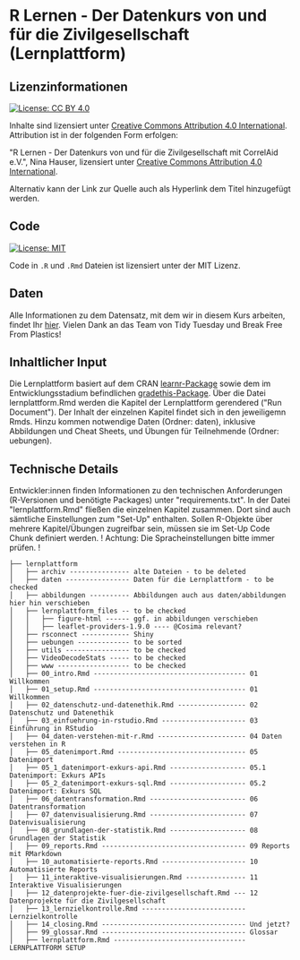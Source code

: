 # R Lernen - Der Datenkurs von und für die Zivilgesellschaft (Lernplattform)

## Lizenzinformationen

[![License: CC BY 4.0](https://img.shields.io/badge/License-CC%20BY%204.0-lightgrey.svg)](https://creativecommons.org/licenses/by/4.0/deed.de)

Inhalte sind lizensiert unter [Creative Commons Attribution 4.0 International](https://creativecommons.org/licenses/by/4.0/legalcode.de). Attribution ist in der folgenden Form erfolgen:

"R Lernen - Der Datenkurs von und für die Zivilgesellschaft mit CorrelAid e.V.", Nina Hauser, lizensiert unter [Creative Commons Attribution 4.0 International](https://creativecommons.org/licenses/by/4.0/legalcode.de).

Alternativ kann der Link zur Quelle auch als Hyperlink dem Titel hinzugefügt werden.

## Code
[![License: MIT](https://img.shields.io/badge/License-MIT-yellow.svg)](https://opensource.org/licenses/MIT)

Code in `.R` und `.Rmd` Dateien ist lizensiert unter der MIT Lizenz.

## Daten
Alle Informationen zu dem Datensatz, mit dem wir in diesem Kurs arbeiten, findet Ihr [hier](https://github.com/rfordatascience/tidytuesday/tree/master/data/2021/2021-01-26). Vielen Dank an das Team von Tidy Tuesday und Break Free From Plastics!

## Inhaltlicher Input
Die Lernplattform basiert auf dem CRAN [learnr-Package](https://cran.r-project.org/web/packages/learnr/learnr.pdf) sowie dem im Entwicklungsstadium befindlichen [gradethis-Package](https://github.com/rstudio/gradethis). Über die Datei lernplattform.Rmd werden die Kapitel der Lernplattform gerendered ("Run Document"). Der Inhalt der einzelnen Kapitel findet sich in den jeweiligemn Rmds. Hinzu kommen notwendige Daten (Ordner: daten), inklusive Abbildungen und Cheat Sheets, und Übungen für Teilnehmende (Ordner: uebungen). 

## Technische Details
Entwickler:innen finden Informationen zu den technischen Anforderungen (R-Versionen und benötigte Packages) unter "requirements.txt". In der Datei "lernplattform.Rmd" fließen die einzelnen Kapitel zusammen. Dort sind auch sämtliche Einstellungen zum "Set-Up" enthalten. Sollen R-Objekte über mehrere Kapitel/Übungen zugreifbar sein, müssen sie im Set-Up Code Chunk definiert werden.
! Achtung: Die Spracheinstellungen bitte immer prüfen. !

```
├── lernplattform
│   ├── archiv --------------- alte Dateien - to be deleted
│   ├── daten ---------------- Daten für die Lernplattform - to be checked
│   ├── abbildungen ---------- Abbildungen auch aus daten/abbildungen hier hin verschieben
│   ├── lernplattform_files -- to be checked
│   │   ├── figure-html ------ ggf. in abbildungen verschieben
│   │   ├── leaflet-providers-1.9.0 ---- @Cosima relevant?
│   ├── rsconnect ------------ Shiny
│   ├── uebungen ------------- to be sorted
│   ├── utils ---------------- to be checked
│   ├── VideoDecodeStats ----- to be checked
│   ├── www ------------------ to be checked
│   ├── 00_intro.Rmd -------------------------------------- 01 Willkommen
│   ├── 01_setup.Rmd -------------------------------------- 01 Willkommen
│   ├── 02_datenschutz-und-datenethik.Rmd ----------------- 02 Datenschutz und Datenethik
│   ├── 03_einfuehrung-in-rstudio.Rmd --------------------- 03 Einführung in RStudio
│   ├── 04_daten-verstehen-mit-r.Rmd ---------------------- 04 Daten verstehen in R
│   ├── 05_datenimport.Rmd -------------------------------- 05 Datenimport
│   ├── 05_1_datenimport-exkurs-api.Rmd ------------------- 05.1 Datenimport: Exkurs APIs
│   ├── 05_2_datenimport-exkurs-sql.Rmd ------------------- 05.2 Datenimport: Exkurs SQL
│   ├── 06_datentransformation.Rmd ------------------------ 06 Datentransformation
│   ├── 07_datenvisualisierung.Rmd ------------------------ 07 Datenvisualisierung
│   ├── 08_grundlagen-der-statistik.Rmd ------------------- 08 Grundlagen der Statistik
│   ├── 09_reports.Rmd ------------------------------------ 09 Reports mit RMarkdown
│   ├── 10_automatisierte-reports.Rmd --------------------- 10 Automatisierte Reports
│   ├── 11_interaktive-visualisierungen.Rmd --------------- 11 Interaktive Visualisierungen
│   ├── 12_datenprojekte-fuer-die-zivilgesellschaft.Rmd --- 12 Datenprojekte für die Zivilgesellschaft
│   ├── 13_lernzielkontrolle.Rmd -------------------------- Lernzielkontrolle
│   ├── 14_closing.Rmd ------------------------------------ Und jetzt?
│   ├── 99_glossar.Rmd ------------------------------------ Glossar
│   ├── lernplattform.Rmd --------------------------------- LERNPLATTFORM SETUP
```

